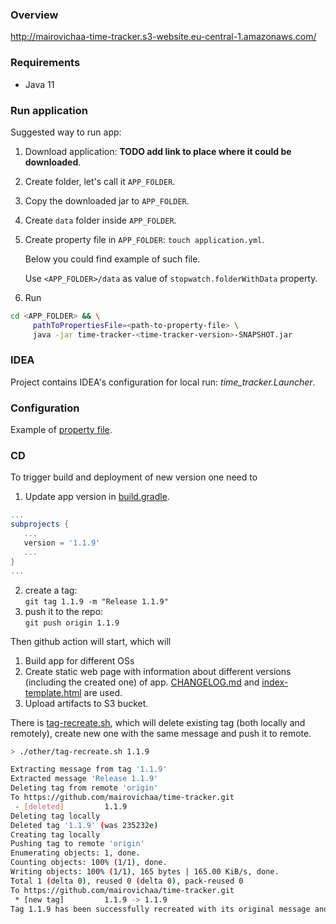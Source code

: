 ### Overview

http://mairovichaa-time-tracker.s3-website.eu-central-1.amazonaws.com/

### Requirements

- Java 11

### Run application
Suggested way to run app:

1. Download application: <b>TODO add link to place where it could be downloaded</b>.

2. Create folder, let's call it `APP_FOLDER`. 

3. Copy the downloaded jar to `APP_FOLDER`.

4. Create `data` folder inside `APP_FOLDER`.

5. Create property file in `APP_FOLDER`: `touch application.yml`.

   Below you could find example of such file.

   Use `<APP_FOLDER>/data` as value of `stopwatch.folderWithData` property.

6. Run 

```bash
cd <APP_FOLDER> && \
     pathToPropertiesFile=<path-to-property-file> \
     java -jar time-tracker-<time-tracker-version>-SNAPSHOT.jar
```

### IDEA
Project contains IDEA's configuration for local run: <i>time_tracker.Launcher</i>.

### Configuration

Example of [property file](desktop/src/main/resources/application.yml).

### CD

To trigger build and deployment of new version one need to 
1. Update app version in [build.gradle](build.gradle).
```groovy
...
subprojects {
   ...
   version = '1.1.9'
   ...
}
...
```
2. create a tag:<br> `git tag 1.1.9 -m "Release 1.1.9"`
3. push it to the repo: <br> 
`git push origin 1.1.9`

Then github action will start, which will 
1. Build app for different OSs
2. Create static web page with information about different versions (including the created one) of app. [CHANGELOG.md](CHANGELOG.md) and [index-template.html](other%2Fs3%2Findex-template.html) are used.
3. Upload artifacts to S3 bucket.

There is  [tag-recreate.sh](other%2Ftag-recreate.sh), which will delete existing tag (both locally and remotely), create new one with the same message and push it to remote.

```bash
> ./other/tag-recreate.sh 1.1.9

Extracting message from tag '1.1.9'
Extracted message 'Release 1.1.9'
Deleting tag from remote 'origin'
To https://github.com/mairovichaa/time-tracker.git
 - [deleted]         1.1.9
Deleting tag locally
Deleted tag '1.1.9' (was 235232e)
Creating tag locally
Pushing tag to remote 'origin'
Enumerating objects: 1, done.
Counting objects: 100% (1/1), done.
Writing objects: 100% (1/1), 165 bytes | 165.00 KiB/s, done.
Total 1 (delta 0), reused 0 (delta 0), pack-reused 0
To https://github.com/mairovichaa/time-tracker.git
 * [new tag]         1.1.9 -> 1.1.9
Tag 1.1.9 has been successfully recreated with its original message and pushed to origin
```
